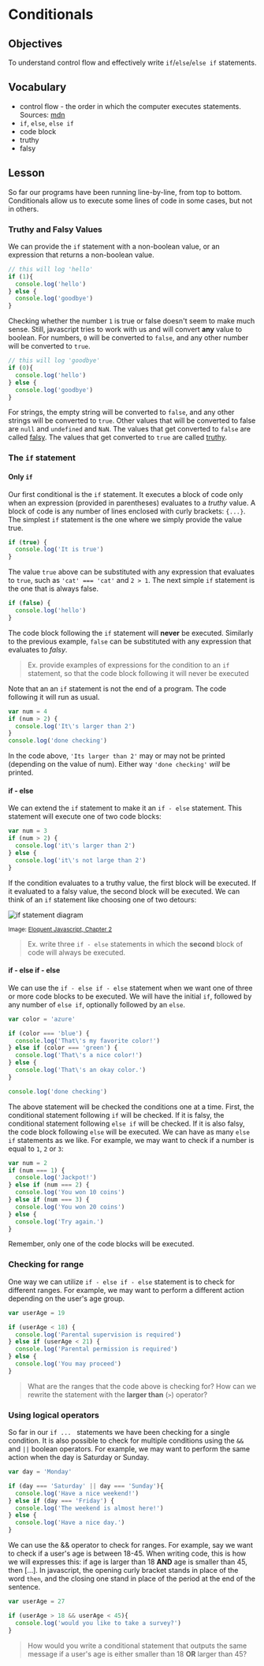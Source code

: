 # Conditionals

## Objectives

To understand control flow and effectively write `if`/`else`/`else if` statements.

## Vocabulary

* control flow -  the order in which the computer executes statements. Sources: [mdn](https://developer.mozilla.org/en-US/docs/Glossary/Control_flow)
* `if`, `else`, `else if`
* code block
* truthy
* falsy

## Lesson

So far our programs have been running line-by-line, from top to bottom. Conditionals allow us to execute some lines of code in some cases, but not in others.


### Truthy and Falsy Values

We can provide the `if` statement with a non-boolean value, or an expression that returns a non-boolean value.

```js
// this will log 'hello'
if (1){
  console.log('hello')
} else {
  console.log('goodbye')
}
```

Checking whether the number `1` is true or false doesn't seem to make much sense. Still, javascript tries to work with us and will convert **any** value to boolean. For numbers, `0` will be converted to `false`, and any other number will be converted to `true`.

```js
// this will log 'goodbye'
if (0){
  console.log('hello')
} else {
  console.log('goodbye')
}
```

For strings, the empty string will be converted to `false`, and any other strings will be converted to `true`. Other values that will be converted to false are `null` and `undefined` and `NaN`. The values that get converted to `false` are called [falsy](https://developer.mozilla.org/en-US/docs/Glossary/Falsy). The values that get converted to `true` are called [truthy](https://developer.mozilla.org/en-US/docs/Glossary/Truthy).


### The `if` statement

#### Only `if`

Our first conditional is the `if` statement. It executes a block of code only when an expression (provided in parentheses) evaluates to a _truthy_ value. A block of code is any number of lines enclosed with curly brackets: `{...}`.
 The simplest `if` statement is the one where we simply provide the value true.

```js
if (true) {
  console.log('It is true')
}
```

The value `true` above can be substituted with any expression that evaluates to `true`, such as `'cat' === 'cat'` and `2 > 1`. The next simple `if` statement is the one that is always false.

```js
if (false) {
  console.log('hello')
}
```

The code block following the `if` statement will **never** be executed. Similarly to the previous example, `false` can be substituted with any expression that evaluates to _falsy_.

> Ex. provide examples of expressions for the condition to an `if` statement, so that the code block following it will never be executed

Note that an an `if` statement is not the end of a program. The code following it will run as usual.

```js
var num = 4
if (num > 2) {
  console.log('It\'s larger than 2')
}
console.log('done checking')
```

In the code above,  `'Its larger than 2'` may or may not be printed (depending on the value of num). Either way `'done checking'` *will* be printed.

#### if - else

We can extend the `if` statement to make it an `if - else` statement. This statement will execute one of two code blocks:

```js
var num = 3
if (num > 2) {
  console.log('it\'s larger than 2')
} else {
  console.log('it\'s not large than 2')
}
```

If the condition evaluates to  a truthy value, the first block will be executed. If it evaluated to a falsy value, the second block will be executed. We can think of an `if` statement like choosing one of two detours:

![if statement diagram](assets/if.svg)

<sup> Image: [Eloquent Javascript, Chapter 2](http://eloquentjavascript.net/02_program_structure.html)</sup>

> Ex. write three `if - else` statements in which the **second** block of code will always be executed.

#### if - else if - else

We can use the `if - else if - else` statement when we want one of three or more code blocks to be executed. We will have the initial `if`, followed by any number of `else if`, optionally followed by an `else`.

```js
var color = 'azure'

if (color === 'blue') {
  console.log('That\'s my favorite color!')
} else if (color === 'green') {
  console.log('That\'s a nice color!')
} else {
  console.log('That\'s an okay color.')
}

console.log('done checking')
```

The above statement will be checked the conditions one at a time. First, the conditional statement following `if` will be checked. If it is falsy, the conditional statement following `else if` will be checked. If it is also falsy, the code block following `else` will be executed. We can have as many `else if` statements as we like. For example, we may want to check if a number is equal to `1`, `2` or `3`:

```js
var num = 2
if (num === 1) {
  console.log('Jackpot!')
} else if (num === 2) {
  console.log('You won 10 coins')
} else if (num === 3) {
  console.log('You won 20 coins')
} else {
  console.log('Try again.')
}
```

Remember, only one of the code blocks will be executed.

### Checking for range

One way we can utilize `if - else if - else` statement is to check for different ranges. For example, we may want to perform a different action depending on the user's age group.

```js
var userAge = 19

if (userAge < 18) {
  console.log('Parental supervision is required')
} else if (userAge < 21) {
  console.log('Parental permission is required')
} else {
  console.log('You may proceed')
}
```

> What are the ranges that the code above is checking for? How can we rewrite the statement with the **larger than** (`>`) operator?

### Using logical operators

So far in our `if ... ` statements we have been checking for a single condition. It is also possible to check for multiple conditions using the `&&` and `||` boolean operators. For example, we may want to perform the same action when the day is Saturday or Sunday.

```js
var day = 'Monday'

if (day === 'Saturday' || day === 'Sunday'){
  console.log('Have a nice weekend!')
} else if (day === 'Friday') {
  console.log('The weekend is almost here!')
} else {
  console.log('Have a nice day.')
}
```

We can use the && operator to check for ranges. For example, say we want to check if a user's age is between 18-45. When writing code, this is how we will expresses this: if age is larger than 18 **AND** age is smaller than 45, then [...]. In javascript, the opening curly bracket stands in place of the word `then`, and the closing one stand in place of the period at the end of the sentence.

```js
var userAge = 27

if (userAge > 18 && userAge < 45){
  console.log('would you like to take a survey?')
}
```

> How would you write a conditional statement that outputs the same message if a user's age is either smaller than 18 **OR** larger than 45?
